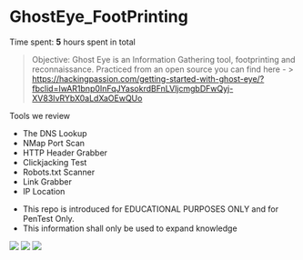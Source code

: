 # GhostEye_FootPrinting

Time spent: **5** hours spent in total

> Objective: Ghost Eye is an Information Gathering tool, footprinting and reconnaissance. Practiced from an open source you can find here - >
https://hackingpassion.com/getting-started-with-ghost-eye/?fbclid=IwAR1bnp0InFqJYasokrdBFnLVljcmgbDFwQyj-XV83IvRYbX0aLdXaOEwQUo

Tools we review

* The DNS Lookup
* NMap Port Scan
* HTTP Header Grabber
* Clickjacking Test
* Robots.txt Scanner
* Link Grabber
* IP Location

- This repo is introduced for EDUCATIONAL PURPOSES ONLY and for PenTest Only.
- This information shall only be used to expand knowledge

<img src="http://g.recordit.co/E7TttlruAX.gif">
<img src="http://g.recordit.co/wcjDvtk9pq.gif">
<img src="http://g.recordit.co/5WeQwxDWfS.gif">
